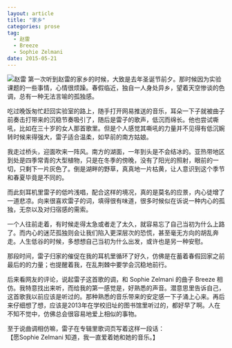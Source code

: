 ```yaml
---
layout: article
title: "家乡"
categories: prose
tag: 
  - 赵雷
  - Breeze 
  - Sophie Zelmani
date: 2015-05-21
---
```

![赵雷](https://o654lj7pu.qnssl.com/20150521.jpg)
第一次听到赵雷的家乡的时候，大致是去年圣诞节前夕。那时候因为实验课题的一些事情，心情很烦躁。春假临近，独自一人身处异乡，望着天空惨谈的色调，总有一种无法言喻的孤独感。

吃过晚饭匆忙赶回实验室的路上，随手打开网易推送的音乐，耳朵一下子就被曲子前奏击打带来的沉稳节奏吸引了，随后是雷子的歌声，低沉而绵长。他也尝试嘶吼，比如在三十岁的女人那首歌里。但是个人感觉其嘶吼的力量并不见得有低沉婉转时候来得强大，雷子适合温柔，如早前的南方姑娘。
<!---more--->
我走过桥头，迎面吹来一阵风。南方的湖面，一年到头是不会结冰的。亚热带地区到处是四季常青的大型植物，只是在冬季的傍晚，没有了阳光的照射，眼前的一切，只剩下一片灰色了。倒是湖畔的野草，真真地一片枯黄，让人意识到这个季节和春夏毕竟是不同的。

而此刻耳机里雷子的低吟浅唱，配合这样的境况，真的是莫名的应景，内心徒增了一道悲凉。向来很喜欢雷子的词，填得很有味道，很多时候似在诉说一种内心的孤独，无奈以及对归宿感的需索。

一个人往前走着，有时候走得太急或者走了太久，就容易忘了自己当初为什么上路了。而内心的迷茫孤独则会让我们陷入更深层次的恐慌，甚至毫无方向的胡乱奔走。人生低谷的时候，多想想自己当初为什么出发，或许也是另一种安慰。

那段时间，雷子归家的催促在我的耳机里循环了好久，仿佛是在蓄着春假回家之前最后的的力量；也提醒着我，在乱荆棘中要学会沉稳地前行。

后来看网友的评论，说起雷子这首歌的调，和 Sophie Zelmani 的曲子 Breeze 相仿。我特意找出来听，而给我的第一感觉是，好熟悉的声音。潜意思里告诉自己，这首歌我以前应该是听过的。那种熟悉的音乐带来的安定感一下子涌上心来。再后来仔细想了想，应该是2013年在学校旧址的图书馆里听过的，都好早了啊。人在不知不觉中，仿佛总会很容易地爱上相似的事物。

至于说曲调相仿嘛，雷子在专辑里歌词页写着这样一段话：  
【愿Sophie Zelmani 知道，我一直爱着她和她的音乐。】